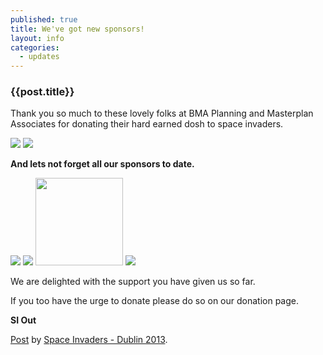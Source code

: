 ```yaml
---
published: true
title: We've got new sponsors!
layout: info
categories: 
  - updates
---
```


### {{post.title}}

Thank you so much to these lovely folks at BMA Planning and Masterplan Associates for donating their hard earned dosh to space invaders.

<img class="featurette-image-spons img-rounded" src="{{site.baseurl}}/media/masterplan.png" style="max-height:100px;">
<img class="featurette-image-spons img-rounded" src="{{site.baseurl}}/media/bma-planning.png" style="max-height:100px;">

**And lets not forget all our sponsors to date.**

<img class="featurette-image-spons img-rounded" src="http://www.dublincity.ie/Pages/Welcome/defaultpagecontent/images/ShortLogo.png" style="max-height:250px;">
<img class="featurette-image-spons img-rounded" src="{{site.baseurl}}/img/arc_logo.png" style="max-height:140px;">
<img class="featurette-image-spons img-rounded" src="{{site.baseurl}}/img/ipi-logo.png" style="height:140px;">
<img class="featurette-image-spons img-rounded" src="{{site.baseurl}}/img/rtpi_irl.png" style="max-height:100px;">

We are delighted with the support you have given us so far.

If you too have the urge to donate please do so on our donation page.

**SI Out**

<div id="fb-root"></div> <script>(function(d, s, id) { var js, fjs = d.getElementsByTagName(s)[0]; if (d.getElementById(id)) return; js = d.createElement(s); js.id = id; js.src = "//connect.facebook.net/en_GB/all.js#xfbml=1"; fjs.parentNode.insertBefore(js, fjs); }(document, 'script', 'facebook-jssdk'));</script>
<div class="fb-post" data-href="https://www.facebook.com/spaceinvadersdublin2013/posts/512031185545981" data-width="550"><div class="fb-xfbml-parse-ignore"><a href="https://www.facebook.com/spaceinvadersdublin2013/posts/512031185545981">Post</a> by <a href="https://www.facebook.com/spaceinvadersdublin2013">Space Invaders - Dublin 2013</a>.</div></div>

